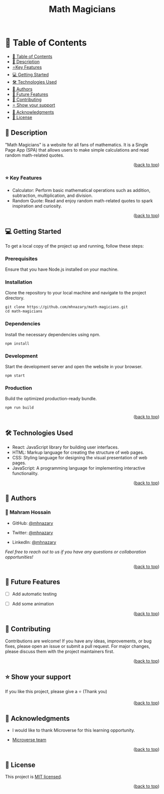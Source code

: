 <a name="readme-top"></a>
  
<div align="center">
  <br/>

  <h1><b>Math Magicians</b></h1>

  <br/>
</div>

<!-- TABLE OF CONTENTS -->
# 📗 Table of Contents

- [📗 Table of Contents](#table-of-contents)
- [📖 Description](#description)
- [⭐️Key Features](#key-features)
- [💻 Getting Started](#getting-started)
- [🛠 Technologies Used](#technologies-used)
- [👥 Authors ](#-authors-)
- [:telescope: Future Features](#future-features)
- [🤝 Contributing](#contributing)
- [⭐️ Show your support ](#️-show-your-support-)
- [🙏 Acknowledgments ](#-acknowledgments-)
- [📝 License](#license)

<!-- DESCRIPTION -->
## 📖 Description <a name="description"></a>

"Math Magicians" is a website for all fans of mathematics. It is a Single Page App (SPA) that allows users to make simple calculations and read random math-related quotes.

<p align="right">(<a href="#readme-top">back to top</a>)</p>

<!-- FEATURES -->
### ⭐️ Key Features <a name="key-features"></a>

- Calculator: Perform basic mathematical operations such as addition, subtraction, multiplication, and division.
- Random Quote: Read and enjoy random math-related quotes to spark inspiration and curiosity.

<p align="right">(<a href="#readme-top">back to top</a>)</p>

<!-- GETTING STARTED -->
## 💻 Getting Started <a name="getting-started"></a>

To get a local copy of the project up and running, follow these steps:

### Prerequisites
Ensure that you have Node.js installed on your machine.

### Installation
Clone the repository to your local machine and navigate to the project directory.

```shell
git clone https://github.com/mhnazary/math-magicians.git
cd math-magicians
```

### Dependencies
Install the necessary dependencies using npm.

```shell
npm install
```

### Development
Start the development server and open the website in your browser.

```shell
npm start
```

### Production
Build the optimized production-ready bundle.

```shell
npm run build
```

<p align="right">(<a href="#readme-top">back to top</a>)</p>

<!-- TECHNOLOGIES USED -->
## 🛠 Technologies Used <a name="technologies-used"></a>

- React: JavaScript library for building user interfaces.
- HTML: Markup language for creating the structure of web pages.
- CSS: Styling language for designing the visual presentation of web pages.
- JavaScript: A programming language for implementing interactive functionality.

<p align="right">(<a href="#readme-top">back to top</a>)</p>

<!-- AUTHORS -->
## 👥 Authors <a name="authors"></a>

### 👤 **Mahram Hossain**  

  - GitHub: [@mhnazary](https://github.com/mhnazary)

  - Twitter: [@mhnazary](https://twitter.com/mh_nazary)

  - LinkedIn: [@mhnazary](https://www.linkedin.com/in/mh-nazary-515686204/)

  _Feel free to reach out to us if you have any questions or collaboration opportunities!_


<p align="right">(<a href="#readme-top">back to top</a>)</p>

## :telescope: Future Features <a name="future-features"></a>


- [ ] Add automatic testing
- [ ] Add some animation


<p align="right">(<a href="#readme-top">back to top</a>)</p>

<!-- CONTRIBUTING -->
## 🤝 Contributing <a name="contributing"></a>

Contributions are welcome! If you have any ideas, improvements, or bug fixes, please open an issue or submit a pull request. For major changes, please discuss them with the project maintainers first.

<p align="right">(<a href="#readme-top">back to top</a>)</p>

<!-- SUPPORT -->

## ⭐️ Show your support <a name="support"></a>

 
If you like this project, please give a ⭐️ (Thank you)

<p align="right">(<a href="#readme-top">back to top</a>)</p>

<!-- ACKNOWLEDGEMENTS -->


## 🙏 Acknowledgments <a name="acknowledgements"></a>


- I would like to thank Microverse for this learning opportunity.

- [Microverse team](https://microverse.org/)


<p align="right">(<a href="#readme-top">back to top</a>)</p>


<!-- LICENSE -->
## 📝 License <a name="license"></a>

This project is [MIT licensed](LICENSE).

<p align="right">(<a href="#readme-top">back to top</a>)</p>
